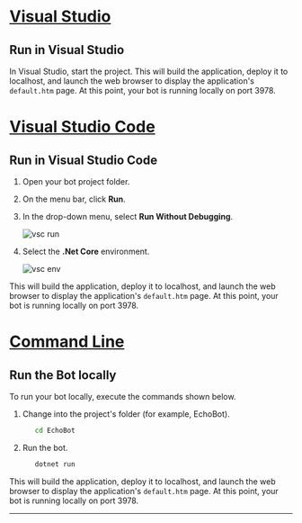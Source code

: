 
<!-- Include under ## Start your bot H2 header -->

# [Visual Studio](#tab/vs)

## Run in Visual Studio

In Visual Studio, start the project. This will build the application, deploy it to localhost, and launch the web browser to display the application's `default.htm` page. At this point, your bot is running locally on port 3978.

# [Visual Studio Code](#tab/vc)

## Run in Visual Studio Code

1. Open your bot project folder.
1. On the menu bar, click **Run**.
1. In the drop-down menu, select **Run Without Debugging**.

   ![vsc run](../../../media/azure-bot-quickstarts/bot-builder-dotnet-vsc-run.png)

1. Select the **.Net Core** environment.

   ![vsc env](../../../media/azure-bot-quickstarts/bot-builder-dotnet-vsc-environment.png)

This will build the application, deploy it to localhost, and launch the web browser to display the application's `default.htm` page. At this point, your bot is running locally on port 3978.

# [Command Line](#tab/cl)

## Run the Bot locally

To run your bot locally, execute the commands shown below.

1. Change into the project's folder (for example, EchoBot).

   ```cmd
      cd EchoBot
   ```

1. Run the bot.

   ```cmd
      dotnet run
   ```

This will build the application, deploy it to localhost, and launch the web browser to display the application's `default.htm` page. At this point, your bot is running locally on port 3978.

---

